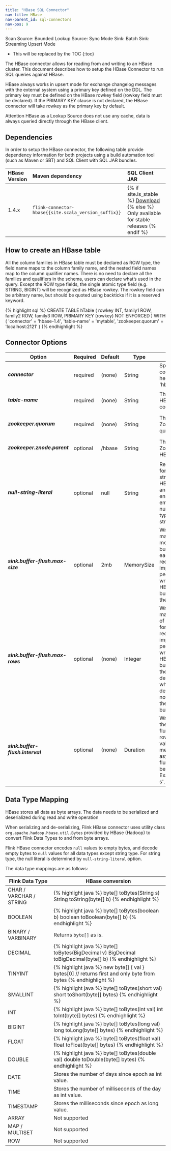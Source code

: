 ```yaml
---
title: "HBase SQL Connector"
nav-title: HBase
nav-parent_id: sql-connectors
nav-pos: 9
---
```

<!--
Licensed to the Apache Software Foundation (ASF) under one
or more contributor license agreements.  See the NOTICE file
distributed with this work for additional information
regarding copyright ownership.  The ASF licenses this file
to you under the Apache License, Version 2.0 (the
"License"); you may not use this file except in compliance
with the License.  You may obtain a copy of the License at

  http://www.apache.org/licenses/LICENSE-2.0

Unless required by applicable law or agreed to in writing,
software distributed under the License is distributed on an
"AS IS" BASIS, WITHOUT WARRANTIES OR CONDITIONS OF ANY
KIND, either express or implied.  See the License for the
specific language governing permissions and limitations
under the License.
-->

<span class="label label-primary">Scan Source: Bounded</span>
<span class="label label-primary">Lookup Source: Sync Mode</span>
<span class="label label-primary">Sink: Batch</span>
<span class="label label-primary">Sink: Streaming Upsert Mode</span>

* This will be replaced by the TOC
{:toc}

The HBase connector allows for reading from and writing to an HBase cluster. This document describes how to setup the HBase Connector to run SQL queries against HBase.

HBase always works in upsert mode for exchange changelog messages with the external system using a primary key defined on the DDL. The primary key must be defined on the HBase rowkey field (rowkey field must be declared). If the PRIMARY KEY clause is not declared, the HBase connector will take rowkey as the primary key by default.

<span class="label label-danger">Attention</span> HBase as a Lookup Source does not use any cache, data is always queried directly through the HBase client.

Dependencies
------------

In order to setup the HBase connector, the following table provide dependency information for both projects using a build automation tool (such as Maven or SBT) and SQL Client with SQL JAR bundles.

| HBase Version       | Maven dependency                                          | SQL Client JAR         |
| :------------------ | :-------------------------------------------------------- | :----------------------|
| 1.4.x               | `flink-connector-hbase{{site.scala_version_suffix}}`      | {% if site.is_stable %} [Download](https://repo.maven.apache.org/maven2/org/apache/flink/flink-connector-hbase{{site.scala_version_suffix}}/{{site.version}}/flink-connector-hbase{{site.scala_version_suffix}}-{{site.version}}.jar) {% else %} Only available for stable releases {% endif %}|


How to create an HBase table
----------------

All the column families in HBase table must be declared as ROW type, the field name maps to the column family name, and the nested field names map to the column qualifier names. There is no need to declare all the families and qualifiers in the schema, users can declare what’s used in the query. Except the ROW type fields, the single atomic type field (e.g. STRING, BIGINT) will be recognized as HBase rowkey. The rowkey field can be arbitrary name, but should be quoted using backticks if it is a reserved keyword.

<div class="codetabs" markdown="1">
<div data-lang="SQL" markdown="1">
{% highlight sql %}
CREATE TABLE hTable (
 rowkey INT,
 family1 ROW<q1 INT>,
 family2 ROW<q2 STRING, q3 BIGINT>,
 family3 ROW<q4 DOUBLE, q5 BOOLEAN, q6 STRING>,
 PRIMARY KEY (rowkey) NOT ENFORCED
) WITH (
 'connector' = 'hbase-1.4',
 'table-name' = 'mytable',
 'zookeeper.quorum' = 'localhost:2121'
)
{% endhighlight %}
</div>
</div>

Connector Options
----------------

<table class="table table-bordered">
    <thead>
      <tr>
        <th class="text-left" style="width: 25%">Option</th>
        <th class="text-center" style="width: 8%">Required</th>
        <th class="text-center" style="width: 7%">Default</th>
        <th class="text-center" style="width: 10%">Type</th>
        <th class="text-center" style="width: 50%">Description</th>
      </tr>
    </thead>
    <tbody>
    <tr>
      <td><h5>connector</h5></td>
      <td>required</td>
      <td style="word-wrap: break-word;">(none)</td>
      <td>String</td>
      <td>Specify what connector to use, here should be 'hbase-1.4'.</td>
    </tr>
    <tr>
      <td><h5>table-name</h5></td>
      <td>required</td>
      <td style="word-wrap: break-word;">(none)</td>
      <td>String</td>
      <td>The name of HBase table to connect.</td>
    </tr>
    <tr>
      <td><h5>zookeeper.quorum</h5></td>
      <td>required</td>
      <td style="word-wrap: break-word;">(none)</td>
      <td>String</td>
      <td>The HBase Zookeeper quorum.</td>
    </tr>
    <tr>
      <td><h5>zookeeper.znode.parent</h5></td>
      <td>optional</td>
      <td style="word-wrap: break-word;">/hbase</td>
      <td>String</td>
      <td>The root dir in Zookeeper for HBase cluster</td>
    </tr>
    <tr>
      <td><h5>null-string-literal</h5></td>
      <td>optional</td>
      <td style="word-wrap: break-word;">null</td>
      <td>String</td>
      <td>Representation for null values for string fields. HBase source and sink encodes/decodes empty bytes as null values for all types except string type.</td>
    </tr>
    <tr>
      <td><h5>sink.buffer-flush.max-size</h5></td>
      <td>optional</td>
      <td style="word-wrap: break-word;">2mb</td>
      <td>MemorySize</td>
      <td>Writing option, maximum size in memory of buffered rows for each writing request.
      This can improve performance for writing data to HBase database, but may increase the latency.
      </td>
    </tr>
    <tr>
      <td><h5>sink.buffer-flush.max-rows</h5></td>
      <td>optional</td>
      <td style="word-wrap: break-word;">(none)</td>
      <td>Integer</td>
      <td>Writing option, maximum number of rows to buffer for each writing request.
      This can improve performance for writing data to HBase database, but may increase the latency.
      No default value, which means the default flushing is not depends on the number of buffered rows
      </td>
    </tr>
    <tr>
      <td><h5>sink.buffer-flush.interval</h5></td>
      <td>optional</td>
      <td style="word-wrap: break-word;">(none)</td>
      <td>Duration</td>
      <td>Writing option, the interval to flush buffered rows.
      No default value, which means no asynchronous flush thread will be scheduled. Examples: '1s', '5 s'.
      </td>
    </tr>
    </tbody>
</table>



Data Type Mapping
----------------

HBase stores all data as byte arrays. The data needs to be serialized and deserialized during read and write operation

When serializing and de-serializing, Flink HBase connector uses utility class `org.apache.hadoop.hbase.util.Bytes` provided by HBase (Hadoop) to convert Flink Data Types to and from byte arrays.

Flink HBase connector encodes `null` values to empty bytes, and decode empty bytes to `null` values for all data types except string type. For string type, the null literal is determined by `null-string-literal` option.

The data type mappings are as follows:

<table class="table table-bordered">
    <thead>
      <tr>
        <th class="text-left">Flink Data Type</th>
        <th class="text-center">HBase conversion</th>
      </tr>
    </thead>
    <tbody>
    <tr>
      <td>CHAR / VARCHAR / STRING</td>
      <td>
{% highlight java %}
byte[] toBytes(String s)
String toString(byte[] b)
{% endhighlight %}
      </td>
    </tr>
    <tr>
      <td>BOOLEAN</td>
      <td>
{% highlight java %}
byte[] toBytes(boolean b)
boolean toBoolean(byte[] b)
{% endhighlight %}
      </td>
    </tr>
    <tr>
      <td>BINARY / VARBINARY</td>
      <td>Returns <code>byte[]</code> as is.</td>
    </tr>
    <tr>
      <td>DECIMAL</td>
      <td>
{% highlight java %}
byte[] toBytes(BigDecimal v)
BigDecimal toBigDecimal(byte[] b)
{% endhighlight %}
      </td>
    </tr>
    <tr>
      <td>TINYINT</td>
      <td>
{% highlight java %}
new byte[] { val }
bytes[0] // returns first and only byte from bytes
{% endhighlight %}
      </td>
    </tr>
    <tr>
      <td>SMALLINT</td>
      <td>
{% highlight java %}
byte[] toBytes(short val)
short toShort(byte[] bytes)
{% endhighlight %}
      </td>
    </tr>
    <tr>
      <td>INT</td>
      <td>
{% highlight java %}
byte[] toBytes(int val)
int toInt(byte[] bytes)
{% endhighlight %}
      </td>
    </tr>
    <tr>
      <td>BIGINT</td>
      <td>
{% highlight java %}
byte[] toBytes(long val)
long toLong(byte[] bytes)
{% endhighlight %}
      </td>
    </tr>
    <tr>
      <td>FLOAT</td>
      <td>
{% highlight java %}
byte[] toBytes(float val)
float toFloat(byte[] bytes)
{% endhighlight %}
      </td>
    </tr>
    <tr>
      <td>DOUBLE</td>
      <td>
{% highlight java %}
byte[] toBytes(double val)
double toDouble(byte[] bytes)
{% endhighlight %}
      </td>
    </tr>
    <tr>
      <td>DATE</td>
      <td>Stores the number of days since epoch as int value.</td>
    </tr>
    <tr>
      <td>TIME</td>
      <td>Stores the number of milliseconds of the day as int value.</td>
    </tr>
    <tr>
      <td>TIMESTAMP</td>
      <td>Stores the milliseconds since epoch as long value.</td>
    </tr>
    <tr>
      <td>ARRAY</td>
      <td>Not supported</td>
    </tr>
    <tr>
      <td>MAP / MULTISET</td>
      <td>Not supported</td>
    </tr>
    <tr>
      <td>ROW</td>
      <td>Not supported</td>
    </tr>
    </tbody>
</table>